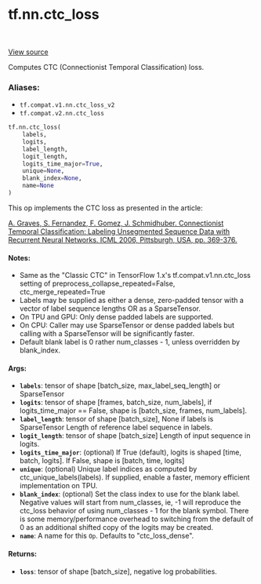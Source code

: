 <div itemscope itemtype="http://developers.google.com/ReferenceObject">
<meta itemprop="name" content="tf.nn.ctc_loss" />
<meta itemprop="path" content="Stable" />
</div>

# tf.nn.ctc_loss

<!-- Insert buttons -->

<table class="tfo-notebook-buttons tfo-api" align="left">
</table>

<a target="_blank" href="/code/stable/tensorflow/python/ops/ctc_ops.py">View source</a>



<!-- Start diff -->
Computes CTC (Connectionist Temporal Classification) loss.

### Aliases:

* `tf.compat.v1.nn.ctc_loss_v2`
* `tf.compat.v2.nn.ctc_loss`


``` python
tf.nn.ctc_loss(
    labels,
    logits,
    label_length,
    logit_length,
    logits_time_major=True,
    unique=None,
    blank_index=None,
    name=None
)
```



<!-- Placeholder for "Used in" -->

This op implements the CTC loss as presented in the article:

[A. Graves, S. Fernandez, F. Gomez, J. Schmidhuber.
Connectionist Temporal Classification: Labeling Unsegmented Sequence Data
with Recurrent Neural Networks. ICML 2006, Pittsburgh, USA,
pp. 369-376.](http://www.cs.toronto.edu/~graves/icml_2006.pdf)

#### Notes:



- Same as the "Classic CTC" in TensorFlow 1.x's tf.compat.v1.nn.ctc_loss
  setting of preprocess_collapse_repeated=False, ctc_merge_repeated=True
- Labels may be supplied as either a dense, zero-padded tensor with a
  vector of label sequence lengths OR as a SparseTensor.
- On TPU and GPU: Only dense padded labels are supported.
- On CPU: Caller may use SparseTensor or dense padded labels but calling with
  a SparseTensor will be significantly faster.
- Default blank label is 0 rather num_classes - 1, unless overridden by
  blank_index.

#### Args:


* <b>`labels`</b>: tensor of shape [batch_size, max_label_seq_length] or SparseTensor
* <b>`logits`</b>: tensor of shape [frames, batch_size, num_labels], if
  logits_time_major == False, shape is [batch_size, frames, num_labels].
* <b>`label_length`</b>: tensor of shape [batch_size], None if labels is SparseTensor
  Length of reference label sequence in labels.
* <b>`logit_length`</b>: tensor of shape [batch_size] Length of input sequence in
  logits.
* <b>`logits_time_major`</b>: (optional) If True (default), logits is shaped [time,
  batch, logits]. If False, shape is [batch, time, logits]
* <b>`unique`</b>: (optional) Unique label indices as computed by
  ctc_unique_labels(labels).  If supplied, enable a faster, memory efficient
  implementation on TPU.
* <b>`blank_index`</b>: (optional) Set the class index to use for the blank label.
  Negative values will start from num_classes, ie, -1 will reproduce the
  ctc_loss behavior of using num_classes - 1 for the blank symbol. There is
  some memory/performance overhead to switching from the default of 0 as an
  additional shifted copy of the logits may be created.
* <b>`name`</b>: A name for this `Op`. Defaults to "ctc_loss_dense".


#### Returns:


* <b>`loss`</b>: tensor of shape [batch_size], negative log probabilities.